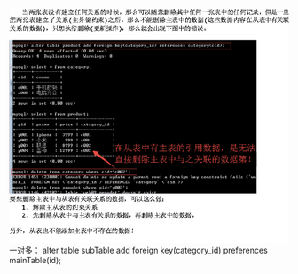 ![](/外表/import.png)一对多： alter table subTable add foreign key\(category\_id\) preferences mainTable\(id\);





